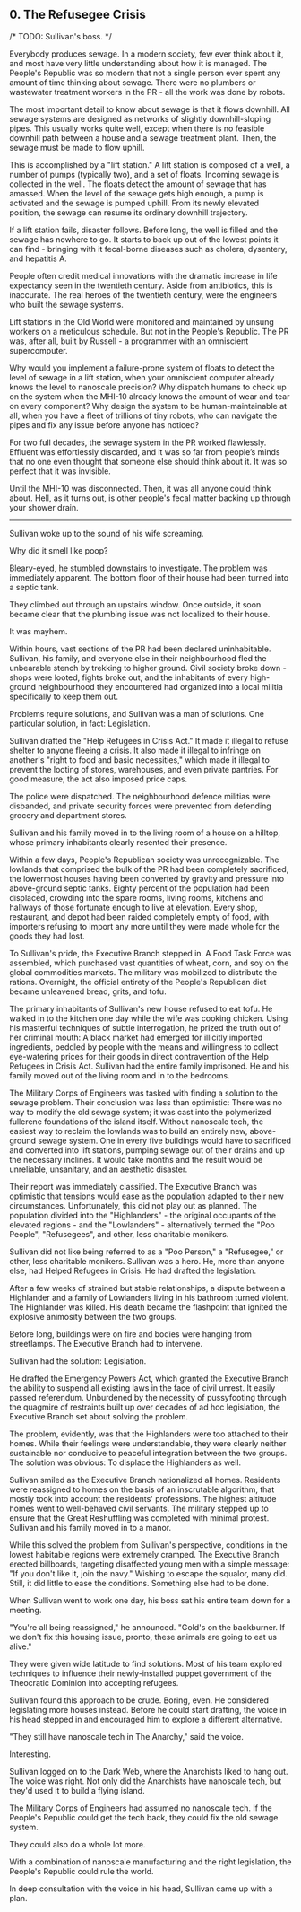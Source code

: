 ## 0. The Refusegee Crisis

/* TODO: Sullivan's boss. */

Everybody produces sewage. In a modern society, few ever think about it, and most have very little understanding about how it is managed. The People's Republic was so modern that not a single person ever spent any amount of time thinking about sewage. There were no plumbers or wastewater treatment workers in the PR - all the work was done by robots.

The most important detail to know about sewage is that it flows downhill. All sewage systems are designed as networks of slightly downhill-sloping pipes. This usually works quite well, except when there is no feasible downhill path between a house and a sewage treatment plant. Then, the sewage must be made to flow uphill. 

This is accomplished by a "lift station." A lift station is composed of a well, a number of pumps (typically two), and a set of floats. Incoming sewage is collected in the well. The floats detect the amount of sewage that has amassed. When the level of the sewage gets high enough, a pump is activated and the sewage is pumped uphill. From its newly elevated position, the sewage can resume its ordinary downhill trajectory.

If a lift station fails, disaster follows. Before long, the well is filled and the sewage has nowhere to go. It starts to back up out of the lowest points it can find - bringing with it fecal-borne diseases such as cholera, dysentery, and hepatitis A.

People often credit medical innovations with the dramatic increase in life expectancy seen in the twentieth century. Aside from antibiotics, this is inaccurate. The real heroes of the twentieth century, were the engineers who built the sewage systems.

Lift stations in the Old World were monitored and maintained by unsung workers on a meticulous schedule. But not in the People's Republic. The PR was, after all, built by Russell - a programmer with an omniscient supercomputer.

Why would you implement a failure-prone system of floats to detect the level of sewage in a lift station, when your omniscient computer already knows the level to nanoscale precision? Why dispatch humans to check up on the system when the MHI-10 already knows the amount of wear and tear on every component? Why design the system to be human-maintainable at all, when you have a fleet of trillions of tiny robots, who can navigate the pipes and fix any issue before anyone has noticed?

For two full decades, the sewage system in the PR worked flawlessly. Effluent was effortlessly discarded, and it was so far from people’s minds that no one even thought that someone else should think about it. It was so perfect that it was invisible.

Until the MHI-10 was disconnected. Then, it was all anyone could think about. Hell, as it turns out, is other people's fecal matter backing up through your shower drain.

---

Sullivan woke up to the sound of his wife screaming.

Why did it smell like poop?

Bleary-eyed, he stumbled downstairs to investigate. The problem was immediately apparent. The bottom floor of their house had been turned into a septic tank.

They climbed out through an upstairs window. Once outside, it soon became clear that the plumbing issue was not localized to their house.

It was mayhem.

Within hours, vast sections of the PR had been declared uninhabitable. Sullivan, his family, and everyone else in their neighbourhood fled the unbearable stench by trekking to higher ground. Civil society broke down - shops were looted, fights broke out, and the inhabitants of every high-ground neighbourhood they encountered had organized into a local militia specifically to keep them out.

Problems require solutions, and Sullivan was a man of solutions. One particular solution, in fact: Legislation. 

Sullivan drafted the "Help Refugees in Crisis Act." It made it illegal to refuse shelter to anyone fleeing a crisis. It also made it illegal to infringe on another's "right to food and basic necessities," which made it illegal to prevent the looting of stores, warehouses, and even private pantries. For good measure, the act also imposed price caps.

The police were dispatched. The neighbourhood defence militias were disbanded, and private security forces were prevented from defending grocery and department stores.

Sullivan and his family moved in to the living room of a house on a hilltop, whose primary inhabitants clearly resented their presence.

Within a few days, People's Republican society was unrecognizable. The lowlands that comprised the bulk of the PR had been completely sacrificed, the lowermost houses having been converted by gravity and pressure into above-ground septic tanks. Eighty percent of the population had been displaced, crowding into the spare rooms, living rooms, kitchens and hallways of those fortunate enough to live at elevation. Every shop, restaurant, and depot had been raided completely empty of food, with importers refusing to import any more until they were made whole for the goods they had lost.

To Sullivan's pride, the Executive Branch stepped in. A Food Task Force was assembled, which purchased vast quantities of wheat, corn, and soy on the global commodities markets. The military was mobilized to distribute the rations. Overnight, the official entirety of the People's Republican diet became unleavened bread, grits, and tofu.

The primary inhabitants of Sullivan's new house refused to eat tofu. He walked in to the kitchen one day while the wife was cooking chicken. Using his masterful techniques of subtle interrogation, he prized the truth out of her criminal mouth: A black market had emerged for illicitly imported ingredients, peddled by people with the means and willingness to collect eye-watering prices for their goods in direct contravention of the Help Refugees in Crisis Act. 
Sullivan had the entire family imprisoned. He and his family moved out of the living room and in to the bedrooms.

The Military Corps of Engineers was tasked with finding a solution to the sewage problem. Their conclusion was less than optimistic: There was no way to modify the old sewage system; it was cast into the polymerized fullerene foundations of the island itself. Without nanoscale tech, the easiest way to reclaim the lowlands was to build an entirely new, above-ground sewage system. One in every five buildings would have to sacrificed and converted into lift stations, pumping sewage out of their drains and up the necessary inclines. It would take months and the result would be unreliable, unsanitary, and an aesthetic disaster.

Their report was immediately classified. The Executive Branch was optimistic that tensions would ease as the population adapted to their new circumstances. Unfortunately, this did not play out as planned. The population divided into the "Highlanders" - the original occupants of the elevated regions - and the "Lowlanders" - alternatively termed the "Poo People", "Refusegees", and other, less charitable monikers.

Sullivan did not like being referred to as a "Poo Person," a "Refusegee," or other, less charitable monikers. Sullivan was a hero. He, more than anyone else, had Helped Refugees in Crisis. He had drafted the legislation.

After a few weeks of strained but stable relationships, a dispute between a Highlander and a family of Lowlanders living in his bathroom turned violent. The Highlander was killed. His death became the flashpoint that ignited the explosive animosity between the two groups. 

Before long, buildings were on fire and bodies were hanging from streetlamps. The Executive Branch had to intervene.

Sullivan had the solution: Legislation.

He drafted the Emergency Powers Act, which granted the Executive Branch the ability to suspend all existing laws in the face of civil unrest. It easily passed referendum. Unburdened by the necessity of pussyfooting through the quagmire of restraints built up over decades of ad hoc legislation, the Executive Branch set about solving the problem.

The problem, evidently, was that the Highlanders were too attached to their homes. While their feelings were understandable, they were clearly neither sustainable nor conducive to peaceful integration between the two groups. The solution was obvious: To displace the Highlanders as well.

Sullivan smiled as the Executive Branch nationalized all homes. Residents were reassigned to homes on the basis of an inscrutable algorithm, that mostly took into account the residents' professions. The highest altitude homes went to well-behaved civil servants. The military stepped up to ensure that the Great Reshuffling was completed with minimal protest. Sullivan and his family moved in to a manor.

While this solved the problem from Sullivan's perspective, conditions in the lowest habitable regions were extremely cramped. The Executive Branch erected billboards, targeting disaffected young men with a simple message: "If you don't like it, join the navy." Wishing to escape the squalor, many did. Still, it did little to ease the conditions. Something else had to be done.

When Sullivan went to work one day, his boss sat his entire team down for a meeting.

"You're all being reassigned," he announced. "Gold's on the backburner. If we don't fix this housing issue, pronto, these animals are going to eat us alive."

They were given wide latitude to find solutions. Most of his team explored techniques to influence their newly-installed puppet government of the Theocratic Dominion into accepting refugees.

Sullivan found this approach to be crude. Boring, even. He considered legislating more houses instead. Before he could start drafting, the voice in his head stepped in and encouraged him to explore a different alternative.

"They still have nanoscale tech in The Anarchy," said the voice.

Interesting.

Sullivan logged on to the Dark Web, where the Anarchists liked to hang out. The voice was right. Not only did the Anarchists have nanoscale tech, but they'd used it to build a flying island.

The Military Corps of Engineers had assumed no nanoscale tech. If the People's Republic could get the tech back, they could fix the old sewage system.

They could also do a whole lot more.

With a combination of nanoscale manufacturing and the right legislation, the People's Republic could rule the world.

In deep consultation with the voice in his head, Sullivan came up with a plan.
